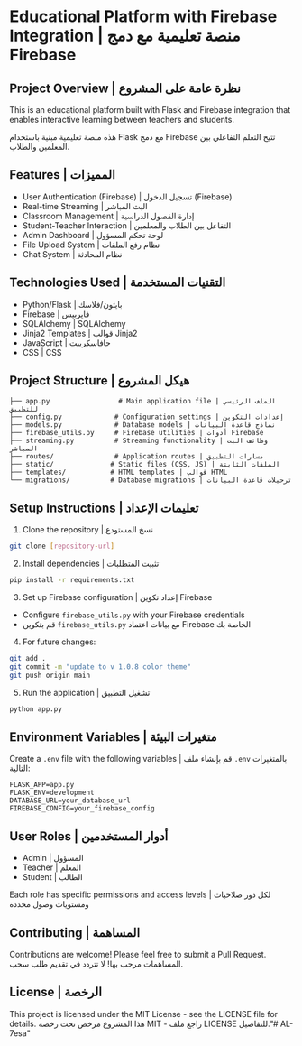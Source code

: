 # Educational Platform with Firebase Integration | منصة تعليمية مع دمج Firebase

## Project Overview | نظرة عامة على المشروع

This is an educational platform built with Flask and Firebase integration that enables interactive learning between teachers and students.

هذه منصة تعليمية مبنية باستخدام Flask مع دمج Firebase تتيح التعلم التفاعلي بين المعلمين والطلاب.

## Features | المميزات

- User Authentication (Firebase) | تسجيل الدخول (Firebase)
- Real-time Streaming | البث المباشر
- Classroom Management | إدارة الفصول الدراسية
- Student-Teacher Interaction | التفاعل بين الطلاب والمعلمين
- Admin Dashboard | لوحة تحكم المسؤول
- File Upload System | نظام رفع الملفات
- Chat System | نظام المحادثة

## Technologies Used | التقنيات المستخدمة

- Python/Flask | بايثون/فلاسك
- Firebase | فايربيس
- SQLAlchemy | SQLAlchemy
- Jinja2 Templates | قوالب Jinja2
- JavaScript | جافاسكريبت
- CSS | CSS

## Project Structure | هيكل المشروع

```
├── app.py                 # Main application file | الملف الرئيسي للتطبيق
├── config.py             # Configuration settings | إعدادات التكوين
├── models.py             # Database models | نماذج قاعدة البيانات
├── firebase_utils.py     # Firebase utilities | أدوات Firebase
├── streaming.py          # Streaming functionality | وظائف البث المباشر
├── routes/               # Application routes | مسارات التطبيق
├── static/              # Static files (CSS, JS) | الملفات الثابتة
├── templates/           # HTML templates | قوالب HTML
└── migrations/          # Database migrations | ترحيلات قاعدة البيانات
```

## Setup Instructions | تعليمات الإعداد

1. Clone the repository | نسخ المستودع
```bash
git clone [repository-url]
```

2. Install dependencies | تثبيت المتطلبات
```bash
pip install -r requirements.txt
```

3. Set up Firebase configuration | إعداد تكوين Firebase
- Configure `firebase_utils.py` with your Firebase credentials
- قم بتكوين `firebase_utils.py` مع بيانات اعتماد Firebase الخاصة بك

4. For future changes:
```bash
git add .
git commit -m "update to v 1.0.8 color theme"
git push origin main
```

5. Run the application | تشغيل التطبيق
```bash
python app.py
```

## Environment Variables | متغيرات البيئة

Create a `.env` file with the following variables | قم بإنشاء ملف `.env` بالمتغيرات التالية:

```
FLASK_APP=app.py
FLASK_ENV=development
DATABASE_URL=your_database_url
FIREBASE_CONFIG=your_firebase_config
```

## User Roles | أدوار المستخدمين

- Admin | المسؤول
- Teacher | المعلم
- Student | الطالب

Each role has specific permissions and access levels | لكل دور صلاحيات ومستويات وصول محددة

## Contributing | المساهمة

Contributions are welcome! Please feel free to submit a Pull Request.
المساهمات مرحب بها! لا تتردد في تقديم طلب سحب.

## License | الرخصة

This project is licensed under the MIT License - see the LICENSE file for details.
هذا المشروع مرخص تحت رخصة MIT - راجع ملف LICENSE للتفاصيل."# AL-7esa"
